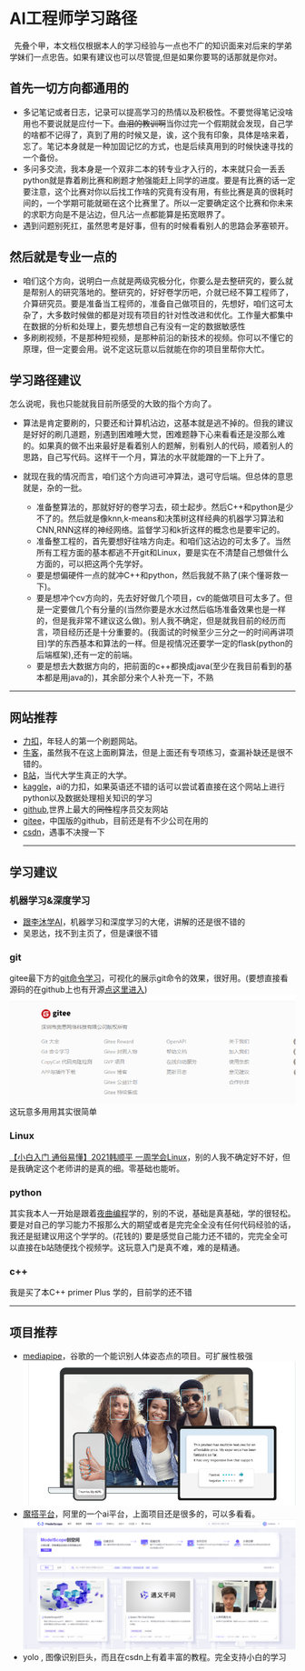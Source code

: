 # AI工程师学习路径
&nbsp; 先叠个甲，本文档仅根据本人的学习经验与一点也不广的知识面来对后来的学弟学妹们一点忠告。如果有建议也可以尽管提,但是如果你要骂的话那就是你对。
## 首先一切方向都通用的
* 多记笔记或者日志，记录可以提高学习的热情以及积极性。不要觉得笔记没啥用也不要说就是应付一下。~~血泪的教训啊~~当你过完一个假期就会发现，自己学的啥都不记得了，真到了用的时候又是，诶，这个我有印象，具体是啥来着，忘了。笔记本身就是一种加固记忆的方式，也是后续真用到的时候快速寻找的一个备份。
* 多问多交流，我本身是一个双非二本的转专业才入行的，本来就只会一丢丢python就是靠着刷比赛和刷题才勉强能赶上同学的进度。要是有比赛的话一定要注意，这个比赛对你以后找工作啥的究竟有没有用，有些比赛是真的很耗时间的，一个学期可能就砸在这个比赛里了。所以一定要确定这个比赛和你未来的求职方向是不是沾边，但凡沾一点都能算是拓宽眼界了。
* 遇到问题别死扛，虽然思考是好事，但有的时候看看别人的思路会茅塞顿开。
## 然后就是专业一点的
* 咱们这个方向，说明白一点就是两级究极分化，你要么是去整研究的，要么就是帮别人的研究落地的。整研究的，好好卷学历吧，介就已经不算工程师了，介算研究员。要是准备当工程师的，准备自己做项目的，先想好，咱们这可太杂了，大多数时候做的都是对现有项目的针对性改进和优化。工作量大都集中在数据的分析和处理上，要先想想自己有没有一定的数据敏感性
* 多刷刷视频，不是那种短视频，是那种前沿的新技术的视频。你可以不懂它的原理，但一定要会用。说不定这玩意以后就能在你的项目里帮你大忙。

## 学习路径建议
怎么说呢，我也只能就我目前所感受的大致的指个方向了。
* 算法是肯定要刷的，只要还和计算机沾边，这基本就是逃不掉的。但我的建议是好好的刷几道题，别遇到困难睡大觉，困难题静下心来看看还是没那么难的。如果真的做不出来最好是看着别人的题解，别看别人的代码，顺着别人的思路，自己写代码。这样干一个月，算法的水平就能蹭的一下上升了。

* 就现在我的情况而言，咱们这个方向进可冲算法，退可守后端。但总体的意思就是，杂的一批。
    * 准备整算法的，那就好好的卷学习去，硕士起步。然后C++和python是少不了的。然后就是像knn,k-means和决策树这样经典的机器学习算法和CNN,RNN这样的神经网络。监督学习和k折这样的概念也是要牢记的。
    * 准备整工程的，首先要想好往啥方向走。和咱们这沾边的可太多了。当然所有工程方面的基本都逃不开git和Linux，要是实在不清楚自己想做什么方面的，可以把这两个先学好。
    * 要是想偏硬件一点的就冲C++和python，然后我就不熟了(来个懂哥救一下)。
    * 要是想冲个cv方向的，先去好好做几个项目，cv的能做项目可太多了。但是一定要做几个有分量的(当然你要是水水过然后临场准备效果也是一样的，但是我非常不建议这么做)。别人我不确定，但是就我目前的经历而言，项目经历还是十分重要的。(我面试的时候至少三分之一的时间再讲项目)学的东西基本和算法的一样。但是视情况还要学一定的flask(python的后端框架),还有一定的前端。
    * 要是想去大数据方向的，把前面的c++都换成java(至少在我目前看到的基本都是用java的)，其余部分来个人补充一下，不熟
___
 ## 网站推荐
* [力扣](https://leetcode.cn/)，年轻人的第一个刷题网站。
* [牛客](https://www.nowcoder.com/)，虽然我不在这上面刷算法，但是上面还有专项练习，查漏补缺还是很不错的。
* [B站](https://www.bilibili.com/)，当代大学生真正的大学。
* [kaggle](https://www.kaggle.com/)，ai的力扣，如果英语还不错的话可以尝试着直接在这个网站上进行python以及数据处理相关知识的学习
* [github](https://github.com/),世界上最大的~~同性~~程序员交友网站
* [gitee](https://gitee.com/explore)，中国版的github，目前还是有不少公司在用的
* [csdn](https://www.csdn.net/)，遇事不决搜一下
  ___
## 学习建议
### 机器学习&深度学习
* [跟李沐学AI](https://space.bilibili.com/1567748478?spm_id_from=333.337.0.0)，机器学习和深度学习的大佬，讲解的还是很不错的
* 吴恩达，找不到主页了，但是课很不错
  
### git
gitee最下方的[git命令学习](https://oschina.gitee.io/learn-git-branching/)，可视化的展示git命令的效果，很好用。(要想直接看源码的在github上也有开源[点这里进入](https://github.com/pcottle/learnGitBranching))
![Alt text](data/Readme/gitee.png)
这玩意多用用其实很简单

### Linux
[【小白入门 通俗易懂】2021韩顺平 一周学会Linux](https://www.bilibili.com/video/BV1Sv411r7vd/?spm_id_from=333.337.search-card.all.click&vd_source=3b0e33a626cf5e45835cac5d91093908)，别的人我不确定好不好，但是我确定这个老师讲的是真的细。零基础也能听。

### python
其实我本人一开始是跟着[夜曲编程](https://np.baicizhan.com/)学的，别的不说，基础是真基础，学的很轻松。要是对自己的学习能力不报那么大的期望或者是完完全全没有任何代码经验的话，我还是挺建议用这个学学的。(花钱的)
要是感觉自己能力还不错的，完完全全可以直接在b站随便找个视频学。这玩意入门是真不难，难的是精通。

### c++
我是买了本C++ primer Plus 学的，目前学的还不错
___
##  项目推荐
* [mediapipe](https://github.com/google/mediapipe)，谷歌的一个能识别人体姿态点的项目。可扩展性极强
 ![Alt text](data/Readme/mediapipe.png)
* [魔搭平台](https://modelscope.cn/my/overview)，阿里的一个ai平台，上面项目还是很多的，可以多看看。
![Alt text](data/Readme/modelscope.png)
* yolo , 图像识别巨头，而且在csdn上有着丰富的教程。完全支持小白的学习
